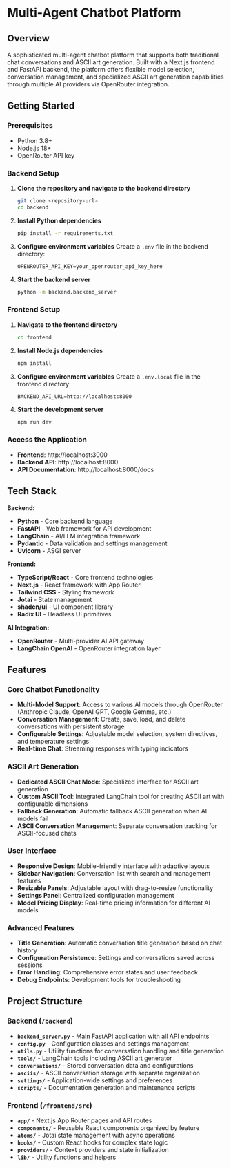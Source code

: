 # Multi-Agent Chatbot Platform

## Overview

A sophisticated multi-agent chatbot platform that supports both traditional chat conversations and ASCII art generation. Built with a Next.js frontend and FastAPI backend, the platform offers flexible model selection, conversation management, and specialized ASCII art generation capabilities through multiple AI providers via OpenRouter integration.

## Getting Started

### Prerequisites

- Python 3.8+
- Node.js 18+
- OpenRouter API key

### Backend Setup

1. **Clone the repository and navigate to the backend directory**
   ```bash
   git clone <repository-url>
   cd backend
   ```

2. **Install Python dependencies**
   ```bash
   pip install -r requirements.txt
   ```

3. **Configure environment variables**
   Create a `.env` file in the backend directory:
   ```env
   OPENROUTER_API_KEY=your_openrouter_api_key_here
   ```

4. **Start the backend server**
   ```bash
   python -m backend.backend_server
   ```

### Frontend Setup

1. **Navigate to the frontend directory**
   ```bash
   cd frontend
   ```

2. **Install Node.js dependencies**
   ```bash
   npm install
   ```

3. **Configure environment variables**
   Create a `.env.local` file in the frontend directory:
   ```env
   BACKEND_API_URL=http://localhost:8000
   ```

4. **Start the development server**
   ```bash
   npm run dev
   ```

### Access the Application

- **Frontend**: http://localhost:3000
- **Backend API**: http://localhost:8000
- **API Documentation**: http://localhost:8000/docs

## Tech Stack

**Backend:**
- **Python** - Core backend language
- **FastAPI** - Web framework for API development
- **LangChain** - AI/LLM integration framework
- **Pydantic** - Data validation and settings management
- **Uvicorn** - ASGI server

**Frontend:**
- **TypeScript/React** - Core frontend technologies
- **Next.js** - React framework with App Router
- **Tailwind CSS** - Styling framework
- **Jotai** - State management
- **shadcn/ui** - UI component library
- **Radix UI** - Headless UI primitives

**AI Integration:**
- **OpenRouter** - Multi-provider AI API gateway
- **LangChain OpenAI** - OpenRouter integration layer

## Features

### Core Chatbot Functionality
- **Multi-Model Support**: Access to various AI models through OpenRouter (Anthropic Claude, OpenAI GPT, Google Gemma, etc.)
- **Conversation Management**: Create, save, load, and delete conversations with persistent storage
- **Configurable Settings**: Adjustable model selection, system directives, and temperature settings
- **Real-time Chat**: Streaming responses with typing indicators

### ASCII Art Generation
- **Dedicated ASCII Chat Mode**: Specialized interface for ASCII art generation
- **Custom ASCII Tool**: Integrated LangChain tool for creating ASCII art with configurable dimensions
- **Fallback Generation**: Automatic fallback ASCII generation when AI models fail
- **ASCII Conversation Management**: Separate conversation tracking for ASCII-focused chats

### User Interface
- **Responsive Design**: Mobile-friendly interface with adaptive layouts
- **Sidebar Navigation**: Conversation list with search and management features
- **Resizable Panels**: Adjustable layout with drag-to-resize functionality
- **Settings Panel**: Centralized configuration management
- **Model Pricing Display**: Real-time pricing information for different AI models

### Advanced Features
- **Title Generation**: Automatic conversation title generation based on chat history
- **Configuration Persistence**: Settings and conversations saved across sessions
- **Error Handling**: Comprehensive error states and user feedback
- **Debug Endpoints**: Development tools for troubleshooting

## Project Structure

### Backend (`/backend`)
- **`backend_server.py`** - Main FastAPI application with all API endpoints
- **`config.py`** - Configuration classes and settings management
- **`utils.py`** - Utility functions for conversation handling and title generation
- **`tools/`** - LangChain tools including ASCII art generator
- **`conversations/`** - Stored conversation data and configurations
- **`asciis/`** - ASCII conversation storage with separate organization
- **`settings/`** - Application-wide settings and preferences
- **`scripts/`** - Documentation generation and maintenance scripts

### Frontend (`/frontend/src`)
- **`app/`** - Next.js App Router pages and API routes
- **`components/`** - Reusable React components organized by feature
- **`atoms/`** - Jotai state management with async operations
- **`hooks/`** - Custom React hooks for complex state logic
- **`providers/`** - Context providers and state initialization
- **`lib/`** - Utility functions and helpers